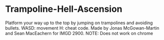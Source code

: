 # Trampoline-Hell-Ascension
Platform your way up to the top by jumping on trampolines and avoiding bullets. WASD: movement H: cheat code. Made by Jonas McGowan-Martin and Sean MacEachern for IMGD 2900.
NOTE: Does not work on chrome
